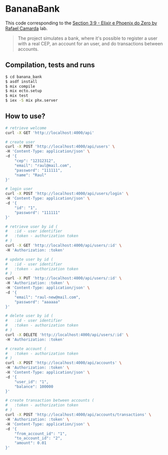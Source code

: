 # BananaBank

This code corresponding to the [Section 3:9 - Elixir e Phoenix do Zero by Rafael Camarda](https://www.udemy.com/course/elixir-e-phoenix-do-zero) lab.

> The project simulates a bank, where it's possible to register a user with a real CEP, an account for an user, and do transactions between accounts.

## Compilation, tests and runs

```bash
$ cd banana_bank
$ asdf install
$ mix compile
$ mix ecto.setup
$ mix test
$ iex -S mix phx.server
```

## How to use?

```bash
# retrieve welcome
curl -X GET 'http://localhost:4000/api'

# create user
curl -X POST 'http://localhost:4000/api/users' \
-H 'Content-Type: application/json' \
-d '{
    "cep": "12312312",
    "email": "raul@mail.com",
    "password": "111111",
    "name": "Raul"
}'

# login user
curl -X POST 'http://localhost:4000/api/users/login' \
-H 'Content-Type: application/json' \
-d '{
    "id": "1",
    "password": "111111"
}'

# retrieve user by id (
#   :id - user identifier
#   :token - authorization token
# )
curl -X GET 'http://localhost:4000/api/users/:id' \
-H 'Authorization: :token'

# update user by id (
#   :id - user identifier
#   :token - authorization token
# )
curl -X PUT 'http://localhost:4000/api/users/:id' \
-H 'Authorization: :token' \
-H 'Content-Type: application/json' \
-d '{
    "email": "raul-new@mail.com",
    "password": "aaaaaa"
}'

# delete user by id (
#   :id - user identifier
#   :token - authorization token
# )
curl -X DELETE 'http://localhost:4000/api/users/:id' \
-H 'Authorization: :token'

# create account (
#   :token - authorization token
# )
curl -X POST 'http://localhost:4000/api/accounts' \
-H 'Authorization: :token' \
-H 'Content-Type: application/json' \
-d '{
    "user_id": "1",
    "balance": 100000
}'

# create transaction between accounts (
#   :token - authorization token
# )
curl -X POST 'http://localhost:4000/api/accounts/transactions' \
-H 'Authorization: :token' \
-H 'Content-Type: application/json' \
-d '{
    "from_account_id": "1",
    "to_account_id": "2",
    "amount": 0.01
}'
```

